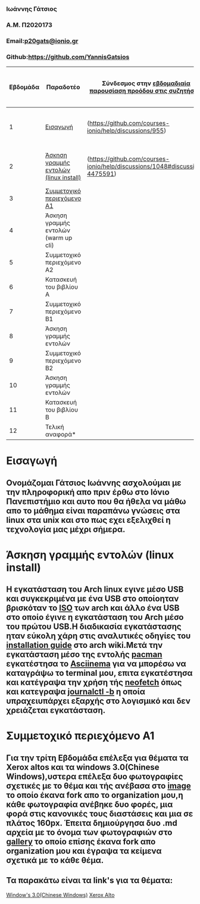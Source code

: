 ### Ιωάννης Γάτσιος
### A.M. Π2020173
### Email:p20gats@ionio.gr
### Github:https://github.com/YannisGatsios


| Εβδομάδα | Παραδοτέο | Σύνδεσμος στην [εβδομαδιαία παρουσίαση προόδου στις συζητήσεις](https://github.com/courses-ionio/help/discussions/categories/show-and-tell) | Αυτοαξιολόγηση σύμφωνα με τα κριτήρια της αντίστοιχης άσκησης |
| --- | --- | --- | --- |
| 1 | [Εισαγωγή](https://github.com/YannisGatsios/hci/tree/2020173/projects/2020173#%CE%B5%CE%B9%CF%83%CE%B1%CE%B3%CF%89%CE%B3%CE%AE) |(https://github.com/courses-ionio/help/discussions/955) | Ηταν όλα κατανοητά και για κάθε απορια υπήρχαν απατήσεις. |
| 2 | [Άσκηση γραμμής εντολών (linux install)](https://github.com/YannisGatsios/hci/blob/2020173/projects/2020173/README.MD#%CE%AC%CF%83%CE%BA%CE%B7%CF%83%CE%B7-%CE%B3%CF%81%CE%B1%CE%BC%CE%BC%CE%AE%CF%82-%CE%B5%CE%BD%CF%84%CE%BF%CE%BB%CF%8E%CE%BD-linux-install) | (https://github.com/courses-ionio/help/discussions/1048#discussion-4475591) | Η διαδικασία ολοκληρώθηκε χωρίς κάποια ιδιαίτερη δύσκολα. |
| 3 | [Συμμετοχικό περιεχόμενο A1](https://github.com/YannisGatsios/hci/blob/2020173/projects/2020173/README.MD#%CF%83%CF%85%CE%BC%CE%BC%CE%B5%CF%84%CE%BF%CF%87%CE%B9%CE%BA%CF%8C-%CF%80%CE%B5%CF%81%CE%B9%CE%B5%CF%87%CF%8C%CE%BC%CE%B5%CE%BD%CE%BF-a1) | | |
| 4 | Άσκηση γραμμής εντολών (warm up cli) | | |
| 5 | Συμμετοχικό περιεχόμενο A2 | | |
| 6 | Κατασκευή του βιβλίου Α | | |
| 7 | Συμμετοχικό περιεχόμενο B1 | | |
| 8 | Άσκηση γραμμής εντολών | | |
| 9 | Συμμετοχικό περιεχόμενο B2 | | |
| 10 | Άσκηση γραμμής εντολών | | |
| 11 | Κατασκευή του βιβλίου Β | | |
| 12 | Τελική αναφορά* | | |





# Εισαγωγή
## Ονομάζομαι Γάτσιος Ιωάννης ασχολούμαι με την πληροφορική απο πριν έρθω στο Ιόνιο Πανεπιστήμιο και αυτο που θα ήθελα να μάθω απο το μάθημα είναι παραπάνω γνώσεις στα linux στα unix και στο πως εχει εξελιχθεί η τεχνολογία μας μέχρι σήμερα.


# Άσκηση γραμμής εντολών (linux install)
## Η εγκατάσταση του Arch linux εγινε μέσο USB και συγκεκριμένα με ένα USB στο οποίοηταν βρισκόταν το [ISO](https://archlinux.org/download/) των arch και άλλο ένα USB στο οποίο έγινε η εγκατάσταση του Arch μέσο του πρώτου USB.Η διαδικασία εγκατάστασης ηταν εύκολη χάρη στις αναλυτικές οδηγίες του [installation guide](https://wiki.archlinux.org/title/Installation_guide) στο arch wiki.Μετά την εγκατάσταση μέσο της εντολής [pacman](https://wiki.archlinux.org/title/Pacman) εγκατέστησα το [Asciinema](https://asciinema.org/) για να μπορέσω να καταγράψω το terminal μου, επιτα εγκατέστησα και κατέγραψα την χρήση τής [neofetch](https://asciinema.org/a/VsOFcpWNWUt54R16kpyKyTwk6) όπως και κατεγραψα [journalctl -b](https://asciinema.org/a/EGfsyzFSEkoDzkC3lrW39xaRo) η οποία υπραχειυπάρχει εξαρχής στο λογισμικό και δεν χρειάζεται εγκατάσταση.

# Συμμετοχικό περιεχόμενο A1
## Για την τρίτη Εβδομάδα επέλεξα για θέματα τα Xerox altos και τα windows 3.0(Chinese Windows),υστερα επέλεξα δυο φωτογραφίες σχετικές με το θέμα και τής ανέβασα  στο [image]() το οποίο έκανα fork απο το organization μου,η κάθε φωτογραφία ανέβηκε δυο φορές, μια φορά στις κανονικές τους διαστάσεις και μια σε πλάτος 160px. Έπειτα δημιούργησα δυο .md αρχεία με το όνομα των φωτογραφιών στο [gallery]() το οποίο επίσης έκανα fork απο organization μου και έγραψα τα κείμενα σχετικά με το κάθε θέμα.

## Τα παρακάτω είναι τα link's για τα θέματα:
[Window's 3.0(Chinese Windows)]()
[Xerox Alto]()
